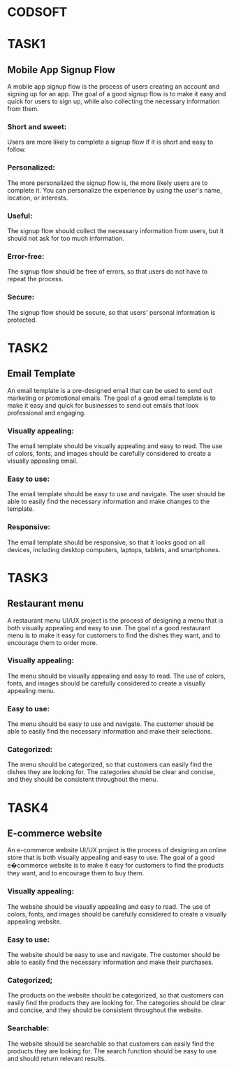 # CODSOFT
# TASK1
## Mobile App Signup Flow
A mobile app signup flow is the process of users creating an account and signing up for an app. The goal of a good signup flow is to make it easy and quick for users to sign up, while also collecting the necessary information from them.
### Short and sweet:
Users are more likely to complete a signup flow if it is short and easy to follow.
### Personalized:
The more personalized the signup flow is, the more likely users are to complete it. You can personalize the experience by using the user's name, location, or interests.
### Useful:
The signup flow should collect the necessary information from users, but it should not ask for too much information.
### Error-free:
The signup flow should be free of errors, so that users do not have to repeat the process.
### Secure:
The signup flow should be secure, so that users' personal information is protected.

# TASK2
## Email Template
An email template is a pre-designed email that can be used to send out marketing or promotional emails. The goal of a good email template is to make it easy and quick for businesses to send out emails that look professional and engaging.
### Visually appealing:
The email template should be visually appealing and easy to read. The use of colors, fonts, and images should be carefully considered to create a visually appealing email.
### Easy to use:
The email template should be easy to use and navigate. The user should be able to easily find the necessary information and make changes to the template.
### Responsive:
The email template should be responsive, so that it looks good on all devices, including desktop computers, laptops, tablets, and smartphones.

# TASK3
## Restaurant menu
A restaurant menu UI/UX project is the process of designing a menu that is both visually appealing and easy to use. The goal of a good restaurant menu is to make it easy for customers to find the dishes they want, and to encourage them to order more.
### Visually appealing:
The menu should be visually appealing and easy to read. The use of colors, fonts, and images should be carefully considered to create a visually appealing menu.
### Easy to use:
The menu should be easy to use and navigate. The customer should be able to easily find the necessary information and make their selections.
### Categorized:
The menu should be categorized, so that customers can easily find the dishes they are looking for. The categories should be clear and concise, and they should be consistent throughout the menu.

# TASK4
## E-commerce website
An e-commerce website UI/UX project is the process of designing an online store that is both visually appealing and easy to use. The goal of a good e�commerce website is to make it easy for customers to find the products they want, and to encourage them to buy them.
### Visually appealing:
The website should be visually appealing and easy to read. The use of colors, fonts, and images should be carefully considered to create a visually appealing website.
### Easy to use:
The website should be easy to use and navigate. The customer should be able to easily find the necessary information and make their purchases.
### Categorized;
The products on the website should be categorized, so that customers can easily find the products they are looking for. The categories should be clear and concise, and they should be consistent throughout the website.
### Searchable:
The website should be searchable so that customers can easily find the products they are looking for. The search function should be easy to use and should return relevant results.
